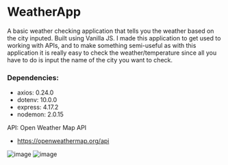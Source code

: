 # WeatherApp
A basic weather checking application that tells you the weather based on the city inputed. Built using Vanilla JS. 
I made this application to get used to working with APIs, and to make something semi-useful as with this application it is really easy to check the weather/temperature since all you have to do is input the name of the city you want to check.

### Dependencies:
* axios: 0.24.0
* dotenv: 10.0.0
* express: 4.17.2
* nodemon: 2.0.15

API: Open Weather Map API
* https://openweathermap.org/api

![image](https://user-images.githubusercontent.com/55255451/149230273-1c21c9e2-3c9e-4817-89ed-267577891965.png)
![image](https://user-images.githubusercontent.com/55255451/149230345-937260a2-a4c2-4e3e-9af3-e63ad656366b.png)
